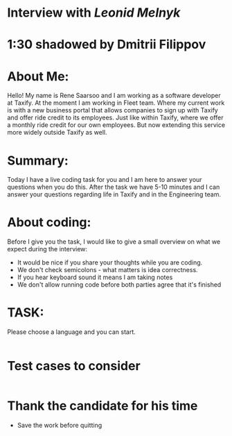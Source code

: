 # Interview with *Leonid Melnyk*
# 1:30 shadowed by Dmitrii Filippov

# About Me:
Hello! My name is Rene Saarsoo and I am working as a software developer at Taxify.
At the moment I am working in Fleet team.
Where my current work is with a new business portal that allows companies to sign up with Taxify and offer ride credit to its employees.
Just like within Taxify, where we offer a monthly ride credit for our own employees.
But now extending this service more widely outside Taxify as well.

# Summary:
Today I have a live coding task for you and I am here to answer your questions when you do this.
After the task we have 5-10 minutes and I can answer your questions regarding life in Taxify and in the Engineering team.

# About coding:
Before I give you the task, I would like to give a small overview on what we expect during the interview:

- It would be nice if you share your thoughts while you are coding.
- We don't check semicolons - what matters is idea correctness.
- If you hear keyboard sound it means I am taking notes
- We don't allow running code before both parties agree that it's finished

# TASK:

Please choose a language and you can start.

```
```

# Test cases to consider

```
```

# Thank the candidate for his time

- Save the work before quitting
